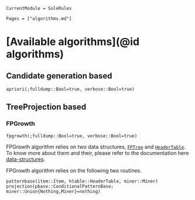 ```@meta
CurrentModule = SoleRules
```

```@contents
Pages = ["algorithms.md"]
```

# [Available algorithms](@id algorithms)

## Candidate generation based

```@docs
apriori(;fulldump::Bool=true, verbose::Bool=true)
```

## TreeProjection based

### FPGrowth

```@docs
fpgrowth(;fulldump::Bool=true, verbose::Bool=true)
```

FPGrowth algorithm relies on two data structures, [`FPTree`](@ref) and [`HeaderTable`](@ref).
To know more about them and their, please refer to the documentation here [data-structures](@ref).

FPGrowth algorithm relies on the following two routines.

```@docs
patternbase(item::Item, htable::HeaderTable, miner::Miner)
projection(pbase::ConditionalPatternBase; miner::Union{Nothing,Miner}=nothing)
```